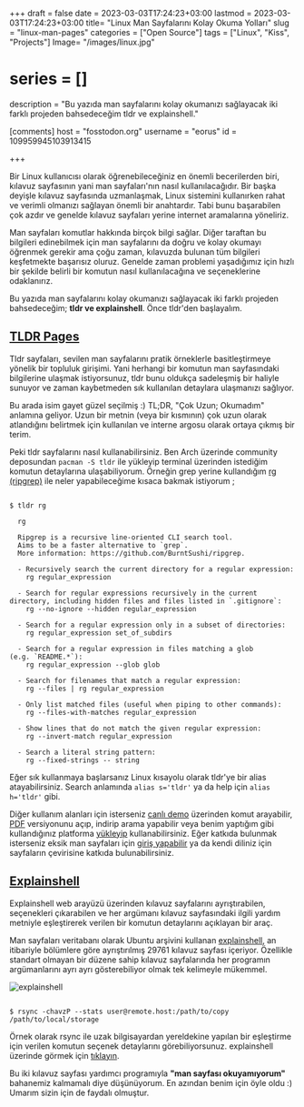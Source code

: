 +++
draft = false
date = 2023-03-03T17:24:23+03:00
lastmod = 2023-03-03T17:24:23+03:00
title= "Linux Man Sayfalarını Kolay Okuma Yolları"
slug = "linux-man-pages"
categories = ["Open Source"]
tags = ["Linux", "Kiss", "Projects"]
Image= "/images/linux.jpg"
# series = []
description = "Bu yazıda man sayfalarını kolay okumanızı sağlayacak iki farklı projeden bahsedeceğim tldr ve explainshell."

[comments]
host = "fosstodon.org"
username = "eorus"
id = 109959945103913415

+++

Bir Linux kullanıcısı olarak öğrenebileceğiniz en önemli becerilerden biri, kılavuz sayfasının yani man sayfaları'nın nasıl kullanılacağıdır. Bir başka deyişle kılavuz sayfasında uzmanlaşmak, Linux sistemini kullanırken rahat ve verimli olmanızı sağlayan önemli bir anahtardır. Tabi bunu başarabilen çok azdır ve genelde kılavuz sayfaları yerine internet aramalarına yöneliriz.

Man sayfaları komutlar hakkında birçok bilgi sağlar. Diğer taraftan bu bilgileri edinebilmek için man sayfalarını da doğru ve kolay okumayı öğrenmek gerekir ama çoğu zaman, kılavuzda bulunan tüm bilgileri keşfetmekte başarısız oluruz. Genelde zaman problemi yaşadığımız için hızlı bir şekilde belirli bir komutun nasıl kullanılacağına ve seçeneklerine odaklanırız.

Bu yazıda man sayfalarını kolay okumanızı sağlayacak iki farklı projeden bahsedeceğim; **tldr ve explainshell**. Önce tldr'den başlayalım.

## [TLDR Pages](https://tldr.sh/)

Tldr sayfaları, sevilen man sayfalarını pratik örneklerle basitleştirmeye yönelik bir topluluk girişimi. Yani herhangi bir komutun man sayfasındaki bilgilerine ulaşmak istiyorsunuz, tldr bunu oldukça sadeleşmiş bir haliyle sunuyor ve zaman kaybetmeden sık kullanılan detaylara ulaşmanızı sağlıyor.

Bu arada isim gayet güzel seçilmiş :) TL;DR, "Çok Uzun; Okumadım" anlamına geliyor. Uzun bir metnin (veya bir kısmının) çok uzun olarak atlandığını belirtmek için kullanılan ve interne argosu olarak ortaya çıkmış bir terim.

Peki tldr sayfalarını nasıl kullanabilirsiniz. Ben Arch üzerinde community deposundan <code>pacman -S tldr</code> ile yükleyip terminal üzerinden istediğim komutun detaylarına ulaşabiliyorum. Örneğin grep yerine kullandığım [rg (ripgrep)](https://github.com/BurntSushi/ripgrep) ile neler yapabileceğime kısaca bakmak istiyorum ;

<pre><code>
$ tldr rg

  rg

  Ripgrep is a recursive line-oriented CLI search tool.
  Aims to be a faster alternative to `grep`.
  More information: https://github.com/BurntSushi/ripgrep.

  - Recursively search the current directory for a regular expression:
    rg regular_expression

  - Search for regular expressions recursively in the current directory, including hidden files and files listed in `.gitignore`:
    rg --no-ignore --hidden regular_expression

  - Search for a regular expression only in a subset of directories:
    rg regular_expression set_of_subdirs

  - Search for a regular expression in files matching a glob
(e.g. `README.*`):
    rg regular_expression --glob glob

  - Search for filenames that match a regular expression:
    rg --files | rg regular_expression

  - Only list matched files (useful when piping to other commands):
    rg --files-with-matches regular_expression

  - Show lines that do not match the given regular expression:
    rg --invert-match regular_expression

  - Search a literal string pattern:
    rg --fixed-strings -- string
</code></pre>

Eğer sık kullanmaya başlarsanız Linux kısayolu olarak tldr'ye bir alias atayabilirsiniz. Search anlamında <code>alias s='tldr'</code> ya da help için <code>alias h='tldr'</code> gibi.

Diğer kullanım alanları için isterseniz [canlı demo](https://tldr.inbrowser.app/pages/common/rg) üzerinden komut arayabilir, [PDF](https://tldr.sh/assets/tldr-book.pdf) versiyonunu açıp, indirip arama yapabilir veya benim yaptığım gibi kullandığınız platforma [yükleyip](https://tldr.sh/#installation) kullanabilirsiniz. Eğer katkıda bulunmak isterseniz eksik man sayfaları için [giriş yapabilir](https://github.com/tldr-pages/tldr) ya da kendi diliniz için sayfaların çevirisine katkıda bulunabilirsiniz.

## [Explainshell](https://explainshell.com/)

Explainshell web arayüzü üzerinden kılavuz sayfalarını ayrıştırabilen, seçenekleri çıkarabilen ve her argümanı kılavuz sayfasındaki ilgili yardım metniyle eşleştirerek verilen bir komutun detaylarını açıklayan bir araç.

Man sayfaları veritabanı olarak Ubuntu arşivini kullanan [explainshell](https://github.com/idank/explainshell), an itibariyle bölümlere göre ayrıştırılmış 29761 kılavuz sayfası içeriyor. Özellikle standart olmayan bir düzene sahip kılavuz sayfalarında her programın argümanlarını ayrı ayrı gösterebiliyor olmak tek kelimeyle mükemmel.

![explainshell](/images/posts/explainshell.webp)

<pre><code>
$ rsync -chavzP --stats user@remote.host:/path/to/copy /path/to/local/storage
</code></pre>

Örnek olarak rsync ile uzak bilgisayardan yereldekine yapılan bir eşleştirme için verilen komutun seçenek detaylarını görebiliyorsunuz. explainshell üzerinde görmek için [tıklayın](https://explainshell.com/explain?cmd=rsync+-chavzP+--stats+user%40remote.host%3A%2Fpath%2Fto%2Fcopy+%2Fpath%2Fto%2Flocal%2Fstorage#).

Bu iki kılavuz sayfası yardımcı programıyla **"man sayfası okuyamıyorum"** bahanemiz kalmamalı diye düşünüyorum. En azından benim için öyle oldu :) Umarım sizin için de faydalı olmuştur.

